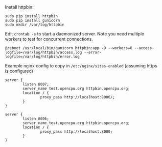 Install httpbin:

```
sudo pip install httpbin
sudo pip install gunicorn
sudo mkdir /var/log/httpbin
```

Edit `crontab -e` to start a daemonized server. Note you need multiple workers to test for concurrent connections.


```
@reboot /usr/local/bin/gunicorn httpbin:app -D --workers=8 --access-logfile=/var/log/httpbin/access.log --error-logfile=/var/log/httpbin/error.log
```

Example nginx config to copy in `/etc/nginx/sites-enabled` (assuming https is configured)

```
server {
        listen 8007;
        server_name test.opencpu.org httpbin.opencpu.org;
        location / {
                proxy_pass http://localhost:8000/;
        }
}

server {
        listen 8006;
        server_name test.opencpu.org httpbin.opencpu.org;
        location / {
                proxy_pass http://localhost:8000;
        }
}

```

